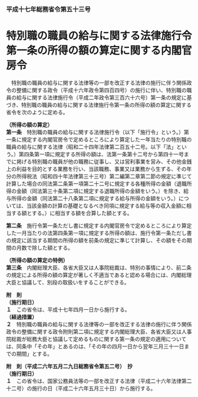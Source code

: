 ### 平成十七年総務省令第五十三号  
# 特別職の職員の給与に関する法律施行令第一条の所得の額の算定に関する内閣官房令  
　特別職の職員の給与に関する法律等の一部を改正する法律の施行に伴う関係政令の整備に関する政令（平成十六年政令第四百四号）の施行に伴い、特別職の職員の給与に関する法律施行令（平成二年政令第三百六十六号）第一条の規定に基づき、特別職の職員の給与に関する法律施行令第一条の所得の額の算定に関する省令を次のように定める。  
  
**（所得の額の算定）**  
**第一条**　特別職の職員の給与に関する法律施行令（以下「施行令」という。）第一条に規定する内閣官房令で定めるところにより算定した一年当たりの特別職の職員の給与に関する法律（昭和二十四年法律第二百五十二号。以下「法」という。）第四条第一項に規定する所得の額は、法第一条第十二号から第四十一号までに掲げる特別職の職員が他の職務に従事し、又は営利事業を営み、その他金銭上の利益を目的とする業務を行い、当該職務、事業又は業務から生ずる、その年分の所得税法（昭和四十年法律第三十三号）第二編第二章第二節の規定に準じて計算した場合の同法第二条第一項第二十二号に規定する各種所得の金額（退職所得の金額（同法第三十条第二項に規定する退職所得の金額をいう。）を除き、給与所得の金額（同法第二十八条第二項に規定する給与所得の金額をいう。）については、当該金額の計算の基礎となるべき同項に規定する給与等の収入金額に相当する額とする。）に相当する額を合算した額とする。  
  
**第二条**　施行令第一条ただし書に規定する内閣官房令で定めるところにより算定した一月当たりの法第四条第一項に規定する所得の額は、施行令第一条ただし書の規定に該当する期間の所得の額を前条の規定に準じて計算し、その額をその期間の月数で除した額とする。  
  
**（所得の額の算定の特例）**  
**第三条**　内閣総理大臣、各省大臣又は人事院総裁は、特別の事情により、前二条の規定による所得の額の算定が著しく不適当であると認める場合には、内閣総理大臣と協議して、別段の取扱いをすることができる。  
  
**附　則**  
**（施行期日）**  
**１**　この省令は、平成十七年四月一日から施行する。  
**（経過措置）**  
**２**　特別職の職員の給与に関する法律等の一部を改正する法律の施行に伴う関係政令の整備に関する政令附則第二項に規定する内閣総理大臣、各省大臣又は人事院総裁が総務大臣と協議して定めるものに関する第一条の規定の適用については、同条中「その年」とあるのは、「その年の四月一日から翌年三月三十一日までの期間」とする。  
  
**附　則（平成二六年五月二九日総務省令第五二号）　抄**  
**（施行期日）**  
**１**　この省令は、国家公務員法等の一部を改正する法律（平成二十六年法律第二十二号）の施行の日（平成二十六年五月三十日）から施行する。  
  
